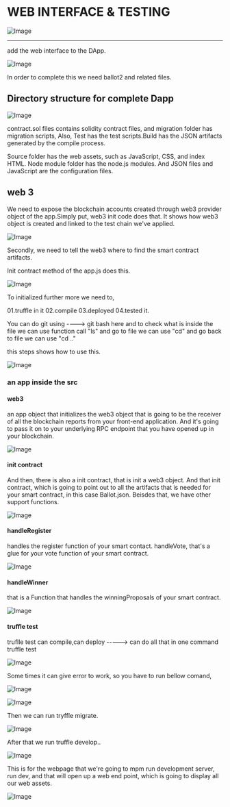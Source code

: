 # WEB INTERFACE & TESTING

![Image](Images/truffle01.jpg)

-------
add the web interface to the DApp.

![Image](Images/Image2.PNG)

In order to complete this we need ballot2 and related files. 

## Directory structure for complete Dapp

![Image](Images/Image3.PNG)

contract.sol files contains solidity contract files, and migration folder has migration scripts, Also, Test has the test scripts.Build has the JSON artifacts generated by the compile process.

Source folder has the web assets, such as JavaScript, CSS, and index HTML. Node module folder has the node.js modules. And JSON files and JavaScript are the configuration files.

## web 3 

We need to expose the blockchain accounts created through web3 provider object of the app.Simply put, web3 init code does that. It shows how web3 object is created and linked to the test chain we've applied.

![Image](Images/Image4.PNG)

Secondly, we need to tell the web3 where to find the smart contract artifacts.

Init contract method of the app.js does this.

![Image](Images/Image5.PNG)

To initialized further more we need to,

  01.truffle in it
  02.compile
  03.deployed
  04.tested it.
  
You can do git using ----> git bash here and to check what is inside the file we can use function call "ls"
and go to file we can use "cd" 
and go back to file we can use "cd .."

this steps shows how to use this.

![Image](Images/Image6.gif)

### an app inside the src

#### web3

an app object that initializes the web3 object that is going to be the receiver of all the blockchain reports from your front-end application. And it's going to pass it on to your underlying RPC endpoint that you have opened up in your blockchain.

![Image](Images/Image7.PNG)

#### init contract

And then, there is also a init contract, that is init a web3 object. And that init contract, which is going to point out to all the artifacts that is needed for your smart contract, in this case Ballot.json. Beisdes that, we have other support functions.

![Image](Images/Image8.PNG)

#### handleRegister

handles the register function of your smart contact. handleVote, that's a glue for your vote function of your smart contract.

![Image](Images/Image9.PNG)

#### handleWinner

that is a Function that handles the winningProposals of your smart contract. 

![Image](Images/Image10.PNG)

#### truffle test

truflle test can compile,can deploy -----> can do all that in one command truffle test

![Image](Images/Image11.gif)

Some times it can give error to work, so you have to run bellow comand,

![Image](Images/Image12.PNG)

![Image](Images/Image13.PNG)

Then we can run tryffle migrate. 

![Image](Images/Image14.gif)

After that we run truffle develop..

![Image](Images/Image15.gif)

This is for the webpage that we're going to mpm run development server, run dev, and that will open up a web end point, which is going to display all our web assets.


![Image](Images/Image16.gif)











